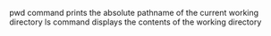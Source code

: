 pwd command prints the absolute pathname of the current working directory
ls command displays the contents of the working directory
